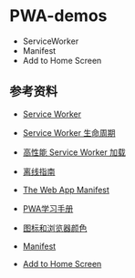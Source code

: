 # PWA-demos

* ServiceWorker
* Manifest
* Add to Home Screen

## 参考资料

* [Service Worker](https://developers.google.com/web/fundamentals/primers/service-workers/?hl=zh-cn)
* [Service Worker 生命周期](https://developers.google.com/web/fundamentals/primers/service-workers/lifecycle?hl=zh-cn)
* [高性能 Service Worker 加载](https://developers.google.com/web/fundamentals/primers/service-workers/high-performance-loading)
* [离线指南](https://developers.google.com/web/fundamentals/instant-and-offline/offline-cookbook/#stale-while-revalidate)

* [The Web App Manifest](https://developers.google.com/web/fundamentals/web-app-manifest/)
* [PWA学习手册](https://pwa.alienzhou.com/)
* [图标和浏览器颜色](https://developers.google.com/web/fundamentals/design-and-ux/browser-customization/)
* [Manifest](https://developer.mozilla.org/en-US/docs/Web/Manifest)

* [Add to Home Screen](https://developers.google.com/web/fundamentals/app-install-banners/)
